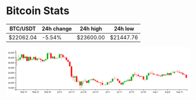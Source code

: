 # Bitcoin Stats

BTC/USDT|24h change|24h high|24h low|
|---|---|---|---|
|$22062.04|-5.54%|$23600.00|$21447.76|

<img src="./chart.svg">
